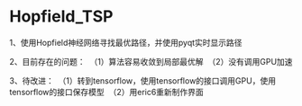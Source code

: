 # Hopfield_TSP
1、使用Hopfield神经网络寻找最优路径，并使用pyqt实时显示路径

2、目前存在的问题：
  （1）算法容易收敛到局部最优解
  （2）没有调用GPU加速
  
3、待改进：
  （1）转到tensorflow，使用tensorflow的接口调用GPU，使用tensorflow的接口保存模型
  （2）用eric6重新制作界面
